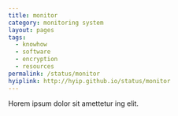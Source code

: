 ```yaml
---
title: monitor
category: monitoring system
layout: pages
tags:
  - knowhow
  - software
  - encryption
  - resources
permalink: /status/monitor
hyiplink: http://hyip.github.io/status/monitor
---
```

Horem ipsum dolor sit amettetur ing elit. 
